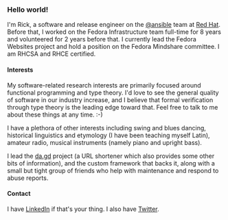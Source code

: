 ### Hello world!

I'm Rick, a software and release engineer on the [@ansible](https://github.com/ansible) team at [Red Hat](https://redhat.com/). Before that, I worked on the Fedora Infrastructure team full-time for 8 years and volunteered for 2 years before that. I currently lead the Fedora Websites project and hold a position on the Fedora Mindshare committee. I am RHCSA and RHCE certified.

#### Interests

My software-related research interests are primarily focused around functional programming and type theory. I'd love to see the general quality of software in our industry increase, and I believe that formal verification through type theory is the leading edge toward that. Feel free to talk to me about these things at any time. :-)

I have a plethora of other interests including swing and blues dancing, historical linguistics and etymology (I have been teaching myself Latin), amateur radio, musical instruments (namely piano and upright bass).

I lead the [da.gd](https://da.gd/) project (a URL shortener which also provides some other bits of information), and the custom framework that backs it, along with a small but tight group of friends who help with maintenance and respond to abuse reports.

#### Contact

I have [LinkedIn](https://www.linkedin.com/in/elrodrick/) if that's your thing. I also have [Twitter](https://twitter.com/relrod6).
